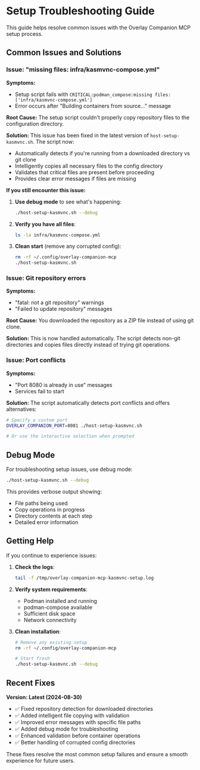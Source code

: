 # Setup Troubleshooting Guide

This guide helps resolve common issues with the Overlay Companion MCP setup process.

## Common Issues and Solutions

### Issue: "missing files: infra/kasmvnc-compose.yml"

**Symptoms:**
- Setup script fails with `CRITICAL:podman_compose:missing files: ['infra/kasmvnc-compose.yml']`
- Error occurs after "Building containers from source..." message

**Root Cause:**
The setup script couldn't properly copy repository files to the configuration directory.

**Solution:**
This issue has been fixed in the latest version of `host-setup-kasmvnc.sh`. The script now:
- Automatically detects if you're running from a downloaded directory vs git clone
- Intelligently copies all necessary files to the config directory
- Validates that critical files are present before proceeding
- Provides clear error messages if files are missing

**If you still encounter this issue:**

1. **Use debug mode** to see what's happening:
   ```bash
   ./host-setup-kasmvnc.sh --debug
   ```

2. **Verify you have all files**:
   ```bash
   ls -la infra/kasmvnc-compose.yml
   ```

3. **Clean start** (remove any corrupted config):
   ```bash
   rm -rf ~/.config/overlay-companion-mcp
   ./host-setup-kasmvnc.sh
   ```

### Issue: Git repository errors

**Symptoms:**
- "fatal: not a git repository" warnings
- "Failed to update repository" messages

**Root Cause:**
You downloaded the repository as a ZIP file instead of using git clone.

**Solution:**
This is now handled automatically. The script detects non-git directories and copies files directly instead of trying git operations.

### Issue: Port conflicts

**Symptoms:**
- "Port 8080 is already in use" messages
- Services fail to start

**Solution:**
The script automatically detects port conflicts and offers alternatives:
```bash
# Specify a custom port
OVERLAY_COMPANION_PORT=8081 ./host-setup-kasmvnc.sh

# Or use the interactive selection when prompted
```

## Debug Mode

For troubleshooting setup issues, use debug mode:

```bash
./host-setup-kasmvnc.sh --debug
```

This provides verbose output showing:
- File paths being used
- Copy operations in progress
- Directory contents at each step
- Detailed error information

## Getting Help

If you continue to experience issues:

1. **Check the logs**:
   ```bash
   tail -f /tmp/overlay-companion-mcp-kasmvnc-setup.log
   ```

2. **Verify system requirements**:
   - Podman installed and running
   - podman-compose available
   - Sufficient disk space
   - Network connectivity

3. **Clean installation**:
   ```bash
   # Remove any existing setup
   rm -rf ~/.config/overlay-companion-mcp
   
   # Start fresh
   ./host-setup-kasmvnc.sh --debug
   ```

## Recent Fixes

**Version: Latest (2024-08-30)**
- ✅ Fixed repository detection for downloaded directories
- ✅ Added intelligent file copying with validation
- ✅ Improved error messages with specific file paths
- ✅ Added debug mode for troubleshooting
- ✅ Enhanced validation before container operations
- ✅ Better handling of corrupted config directories

These fixes resolve the most common setup failures and ensure a smooth experience for future users.